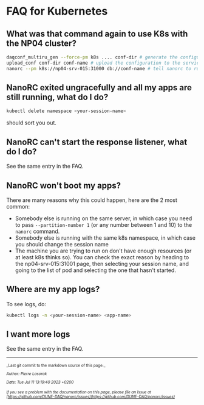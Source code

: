 # FAQ for Kubernetes

## What was that command again to use K8s with the NP04 cluster?
```bash
daqconf_multiru_gen --force-pm k8s .... conf-dir # generate the configuration in the usual way, with the --force-pm
upload_conf conf-dir conf-name # upload the configuration to the service
nanorc --pm k8s://np04-srv-015:31000 db://conf-name # tell nanorc to run k8s process manager
```

## NanoRC exited ungracefully and all my apps are still running, what do I do?
```bash
kubectl delete namespace <your-session-name>
```
should sort you out.

## NanoRC can't start the response listener, what do I do?
See the same entry in the FAQ.

## NanoRC won't boot my apps?
There are many reasons why this could happen, here are the 2 most common:
 - Somebody else is running on the same server, in which case you need to pass `--partition-number 1` (or any number between 1 and 10) to the `nanorc` command.
 - Somebody else is running with the same k8s namespace, in which case you should change the session name
 - The machine you are trying to run on don't have enough resources (or at least k8s thinks so). You can check the exact reason by heading to the np04-srv-015:31001 page, then selecting your session name, and going to the list of pod and selecting the one that hasn't started.

## Where are my app logs?
To see logs, do:
 ```bash
 kubectl logs -n <your-session-name> <app-name>
 ```

## I want more logs
See the same entry in the FAQ.


-----

<font size="1">
_Last git commit to the markdown source of this page:_


_Author: Pierre Lasorak_

_Date: Tue Jul 11 13:19:40 2023 +0200_

_If you see a problem with the documentation on this page, please file an Issue at [https://github.com/DUNE-DAQ/nanorc/issues](https://github.com/DUNE-DAQ/nanorc/issues)_
</font>
